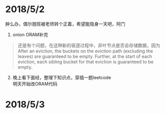 # 2018/5/2
肿么办，偶尔翘班被老师转个正着，希望能隐身一天吧，阿门  
1. onion ORAM补完
> 还是有个问题，在这种新的驱逐过程中，非叶节点是否会存储数据，因为  
After an eviction,
the buckets on the eviction path (excluding the leaves) are guaranteed to be empty. Further, at the
start of each eviction, each sibling bucket for that eviction is guaranteed to be empty.
2. 晚上看下面经，整理下知识点，穿插一题leetcode     
明天开始改ORAM代码
# 2018/5/3